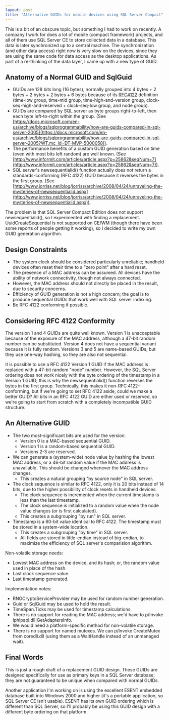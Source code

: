 ```yaml
---
layout: post
title: "Alternative GUIDs for mobile devices using SQL Server Compact"
---
```

This is a bit of an obscure topic, but something I had to work on recently. A company I work for does a lot of mobile (compact framework) projects, and all of them use SQL Server CE to store collected data in a database. This data is later synchronized up to a central machine. The synchronization (and other data access) right now is very slow on the devices, since they are using the same code for data access as the desktop applications. As part of a re-thinking of the data layer, I came up with a new type of GUID.

## Anatomy of a Normal GUID and SqlGuid

- GUIDs are 128 bits long (16 bytes), normally grouped into 4 bytes + 2 bytes + 2 bytes + 2 bytes + 6 bytes because of its [RFC4122](http://www.faqs.org/rfcs/rfc4122.html) definition (time-low group, time-mid group, time-high-and-version group, clock-seq-high-and-reserved + clock-seq-low group, and node group).
- GUIDs are compared by SQL server as byte groups right-to-left, then each byte left-to-right within the group. (See [https://docs.microsoft.com/en-us/archive/blogs/sqlprogrammability/how-are-guids-compared-in-sql-server-2005](https://docs.microsoft.com/en-us/archive/blogs/sqlprogrammability/how-are-guids-compared-in-sql-server-2005?WT.mc_id=DT-MVP-5000058)).
- The performance benefits of a custom GUID generation based on time (even with most bits left random) are well known. (See [http://www.informit.com/articles/article.aspx?p=25862&seqNum=7](http://www.informit.com/articles/article.aspx?p=25862&seqNum=7)).
- SQL server's newsequentialid() function actually does not return a standards-conforming (RFC 4122) GUID because it reverses the bytes in the first group. (See [http://www.jorriss.net/blog/jorriss/archive/2008/04/24/unraveling-the-mysteries-of-newsequentialid.aspx](http://www.jorriss.net/blog/jorriss/archive/2008/04/24/unraveling-the-mysteries-of-newsequentialid.aspx)).

The problem is that SQL Server Compact Edition does not support newsequentialid(), so I experimented with finding a replacement. UuidCreateSequential is not supported on CE/WM (though there have been some reports of people getting it working), so I decided to write my own GUID generation algorithm.

## Design Constraints

- The system clock should be considered particularly unreliable; handheld devices often reset their time to a "zero point" after a hard reset.
- The presence of a MAC address can be assumed. All devices have the ability of network connectivity, though not always connected.
- However, the MAC address should not directly be placed in the result, due to security concerns.
- Efficiency of GUID generation is not a high concern; the goal is to produce sequential GUIDs that work well with SQL server indexing.
- Be RFC 4122 conforming if possible.

## Considering RFC 4122 Conformity

The version 1 and 4 GUIDs are quite well known. Version 1 is unacceptable because of the exposure of the MAC address, although a 47-bit random number can be substituted. Version 4 does not have a sequential variant because it is fully random. Versions 3 and 5 are name-based GUIDs, but they use one-way hashing, so they are also not sequential.

It is possible to use a RFC 4122 Version 1 GUID if the MAC address is replaced with a 47-bit random "node" number. However, the SQL Server ordering does not work nicely with the byte ordering of the timestamp in a Version 1 GUID; this is why the newsequentialid() function reverses the bytes in the first group. Technically, this makes it non-RFC 4122-conforming, but if we're going to set RFC 4122 aside, could we make a better GUID? All bits in an RFC 4122 GUID are either used or reserved, so we're going to start from scratch with a completely incompatible GUID structure.

## An Alternative GUID

- The two most-significant bits are used for the version:
  - Version 0 is a MAC-based sequential GUID.
  - Version 1 is a random-based sequential GUID.
  - Versions 2-3 are reserved.
- We can generate a (system-wide) node value by hashing the lowest MAC address, or a 46-bit random value if the MAC address is unavailable. This should be changed whenever the MAC address changes.
  - This creates a natural grouping "by source node" in SQL server.
- The clock sequence is similar to RFC 4122, only it is 20 bits instead of 14 bits, due to the higher possibility of clock resets in handheld devices.
  - The clock sequence is incremented when the current timestamp is less than the last timestamp.
  - The clock sequence is initialized to a random value when the node value changes (or is first calculated).
  - This creates a subgrouping "by run" in SQL server.
- Timestamp is a 60-bit value identical to RFC 4122. The timestamp must be stored in a system-wide location.
  - This creates a subgrouping "by time" in SQL server.
  - All fields are stored in little-endian instead of big-endian, to maximize the efficiency of SQL server's comparision algorithm.

Non-volatile storage needs:

- Lowest MAC address on the device, and its hash; or, the random value used in place of the hash.
- Last clock sequence value.
- Last timestamp generated.

Implementation notes:

- RNGCryptoServiceProvider may be used for random number generation.
- Guid or SqlGuid may be used to hold the result.
- TimeSpan.Ticks may be used for timestamp calculations.
- There is no support for reading the MAC address; we'd have to p/Invoke iphlpapi.dll\|GetAdaptersInfo.
- We would need a platform-specific method for non-volatile storage. 
- There is no support for named mutexes. We can p/Invoke CreateMutex from coredll.dll (using them as a WaitHandle instead of an unmanaged wait).

## Final Words

This is just a rough draft of a replacement GUID design. These GUIDs are designed specifically for use as primary keys in a SQL Server database; they are not guaranteed to be unique when compared with normal GUIDs.

Another application I'm working on is using the excellent ESENT embedded database built into Windows 2000 and higher (it's a portable application, so SQL Server CE isn't usable). ESENT has its own GUID ordering which is different than SQL Server, so I'll probably be using this GUID design with a different byte ordering on that platform.

